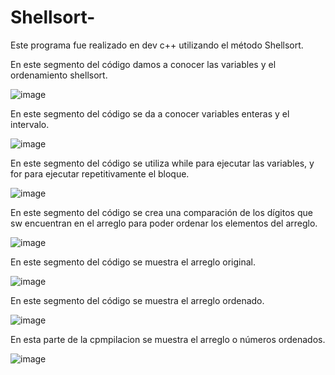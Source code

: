 # Shellsort-

Este programa fue realizado en dev c++ utilizando el método Shellsort.  

En este segmento del código damos a conocer las variables y el ordenamiento shellsort.

![image](https://user-images.githubusercontent.com/71095993/97500478-423a2500-1935-11eb-9b4b-3a54de865dc2.png)

En este segmento del código se da a conocer variables enteras y el intervalo. 

![image](https://user-images.githubusercontent.com/71095993/97500824-e754fd80-1935-11eb-88d6-37e58427bc37.png)

En este segmento del código se utiliza while para ejecutar las variables, y for para ejecutar repetitivamente el bloque. 

![image](https://user-images.githubusercontent.com/71095993/97501451-e7093200-1936-11eb-8b4d-51741599f563.png)

En este segmento del código se crea una comparación de los dígitos que sw encuentran en el arreglo para poder ordenar los elementos del arreglo. 

![image](https://user-images.githubusercontent.com/71095993/97502642-29cc0980-1939-11eb-8c7e-d92131b923d2.png)

En este segmento del código se muestra el arreglo original.

![image](https://user-images.githubusercontent.com/71095993/97503366-867bf400-193a-11eb-895d-f21392b44d66.png)

En este segmento del código se muestra el arreglo ordenado. 

![image](https://user-images.githubusercontent.com/71095993/97503888-803a4780-193b-11eb-86af-c9806e0d18ef.png)

En esta parte de la cpmpilacion se muestra el arreglo o números ordenados.

![image](https://user-images.githubusercontent.com/71095993/97504353-50d80a80-193c-11eb-912d-21ca27350086.png)

